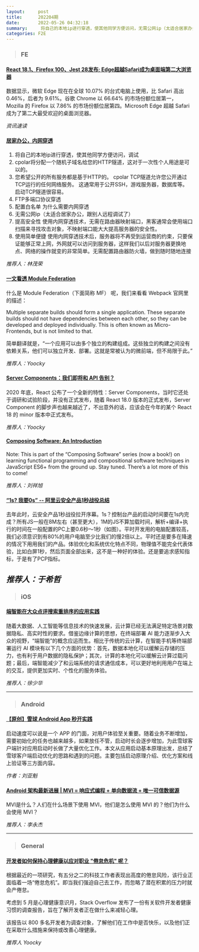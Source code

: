 ```yaml
---
layout:     post
title:      202204期
date:       2022-05-26 04:32:18
summary:     将自己的本地ip进行穿透，使其他同学方便访问，无需公网ip（太适合居家办公，跟别人远程调试了）
categories: F2E
---
```



> ### FE

#### [React 18.1、Firefox 100、Jest 28发布; Edge超越Safari成为桌面端第二大浏览器](&idx=1&sn=c58e4c12125620aed8c52e67fea87ba9&chksm=fc7ebbb8cb0932aef22b82ccf9ef57dbc7921173963467389c8da8891ab044d08a99c53d1810&token=1008676742&lang=zh_CN#rd)

数据显示，微软 Edge 现在在全球 10.07% 的台式电脑上使用，比 Safari 高出 0.46%，后者为 9.61%。谷歌 Chrome 以 66.64% 的市场份额位居第一，Mozilla 的 Firefox 以 7.86% 的市场份额位居第四。Microsoft Edge 超越 Safari 成为了第二大最受欢迎的桌面浏览器。

*资讯速读*

#### [居家办公，内网穿透](https://www.cpolar.com/docs)

1. 将自己的本地ip进行穿透，使其他同学方便访问，调试
2. cpolar将分配一个随机子域名给您的HTTP隧道，这对于一次性个人用途是可以的。
3. 您希望公开的所有服务都是基于HTTP的。 cpolar TCP隧道允许您公开通过TCP运行的任何网络服务。 这通常用于公开SSH，游戏服务器，数据库等。 启动TCP隧道很容易。
4. FTP多端口协议穿透
5. 配置白名单
为什么需要内网穿透
1.  无需公网ip（太适合居家办公，跟别人远程调试了）
2. 提高安全性
    使用内网穿透技术，无需在路由器映射端口，黑客通常会使用端口扫描来寻找攻击对象，不映射端口能大大提高服务器的安全性。
3. 使用简单便捷
    使用内网穿透技术后，服务器将不再受到运营商的约束，只要保证能够正常上网，外网就可以访问到服务器，这样我们以后对服务器更换地点、网络的操作就变的非常简单。无需配置路由器防火墙，做到随时随地连接

*推荐人：林茂荣*

#### [一文看透 Module Federation](https://mp.weixin.qq.com/s/WCQvPbd_w8P-Tn36Sc0SXQ)

什么是 Module Federation（下面简称 MF） 呢，我们来看看 Webpack 官网里的描述：

Multiple separate builds should form a single application. These separate builds should not have dependencies between each other, so they can be developed and deployed individually. This is often known as Micro-Frontends, but is not limited to that.

简单翻译就是，“一个应用可以由多个独立的构建组成。这些独立的构建之间没有依赖关系，他们可以独立开发、部署。这就是常被认为的微前端，但不局限于此。”

*推荐人：Yoocky*


#### [Server Components：我们即将和 API 告别？](https://mp.weixin.qq.com/s/CL1YMnQ6dJfH-YMY9TBcGw)

2020 年底，React 公布了一个全新的特性：Server Components，当时它还处于调研和试验阶段，并没有正式发布，随着 React 18.0 版本的正式发布，Server Component 的脚步声也越来越近了，不出意外的话，应该会在今年的某个 React 18 的 minor 版本中正式发布。


*推荐人：Yoocky*


#### [Composing Software: An Introduction](https://medium.com/javascript-scene/composing-software-an-introduction-27b72500d6ea)

Note: This is part of the “Composing Software” series (now a book!) on learning functional programming and compositional software techniques in JavaScript ES6+ from the ground up. Stay tuned. There’s a lot more of this to come!


*推荐人：刘祥旭*


#### [“1s? 我要0s” -- 阿里云安全产品1秒战役总结](https://mp.weixin.qq.com/s/CSZQko0Hmx63BAGNduL-bw)

去年此时，云安全产品1秒战役拉开序幕。1s？控制台产品的启动时间要在1s内完成？所有JS一般在8M左右（甚至更大），1M的JS不算加载时间，解析+编译+执行的时间在一般配置的PC上要0.6秒～1秒（如图）。平时开发用的电脑配置较高，我们必须意识到有80%的用户电脑至少比我们的慢2倍以上。平时还是要多在降速的情况下用用我们的产品。体验优化和系统优化特点不同，物理值不能完全代表体验，比如白屏1秒，然后页面全部出来，这不是一种好的体验。还是要追求感知指标，于是有了PCP指标。


*推荐人：于希哲*
---

> ### iOS

#### [端智能在大众点评搜索重排序的应用实践](https://tech.meituan.com/2022/02/24/edge-search-rerank.html)

随着大数据、人工智能等信息技术的快速发展，云计算已经无法满足特定场景对数据隐私、高实时性的要求。借鉴边缘计算的思想，在终端部署 AI 能力逐渐步入大众的视野，“端智能”的概念应运而生。相比于传统的云计算，在智能手机等终端部署运行 AI 模块有以下几个方面的优势：首先，数据本地化可以缓解云存储的压力，也有利于用户数据的隐私保护；其次，计算的本地化可以缓解云计算过载问题；最后，端智能减少了和云端系统的请求通信成本，可以更好地利用用户在端上的交互，提供更加实时、个性化的服务体验。

*推荐人：徐少华*

---

> ### Android


#### [【原创】雪球 Android App 秒开实践](https://juejin.cn/post/7081606242212413447)

启动速度可以说是一个 APP 的门面，对用户体验至关重要。随着业务不断增加，需要初始化的任务也越来越多，如果放任不管，启动时长会逐步增加，为此雪球客户端针对应用启动时长做了大量优化工作。本文从应用启动基本原理出发，总结了雪球客户端启动优化的思路和遇到的问题。主要包括启动原理介绍、优化方案和线上验证等三方面内容。

*作者：刘亚魁*

#### [Android 架构最新进展 | MVI = 响应式编程 + 单向数据流 + 唯一可信数据源](https://juejin.cn/post/7087717477246369805)

MVI是什么？人们在什么场景下使用 MVI，他们是怎么使用 MVI 的？他们为什么会使用 MVI？

*推荐人：李永杰*

---

> ### General


#### [开发者如何保持心理健康以应对职业 "倦怠危机" 呢？](https://mp.weixin.qq.com/s/efN2Nyo7fGtW_cyn3Hg4QA)

根据最近的一项研究，有五分之二的科技工作者表现出高度的倦怠风险，该行业正面临着一场“倦怠危机”。即当我们强迫自己去工作，而忽略了潜在积累的压力时就会产倦怠。

考虑到 5 月是心理健康意识月，Stack Overflow 发布了一份有关软件开发者健康习惯的调查报告，旨在了解开发者正在做什么来减轻心理。

该报告以 800 多名开发者为调查对象，了解他们在工作中是否快乐，以及他们正在采取什么措施来保持或改善心理健康。

*推荐人 Yoocky*